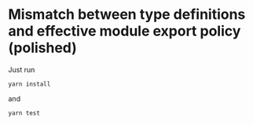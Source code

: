 #  Mismatch between type definitions and effective module export policy (polished)

Just run

```
yarn install
```
and
```
yarn test
```
